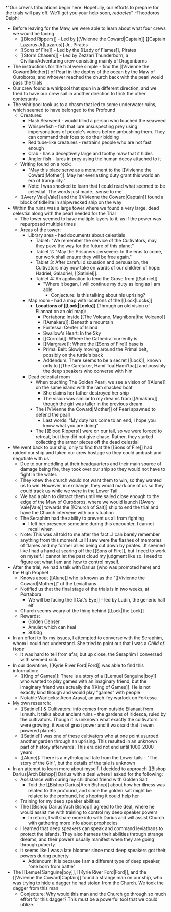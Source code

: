*"Our crew's tribulations begin here. Hopefully, our efforts to prepare for the trials will pay off. We'll get you your help soon, *redacted*" -Theodoros Delphi 

- Before leaving for the Maw, we were able to learn about what four crews we would be facing 
	- [[Blood Rippers]] - Led by [[Vivienne the Coward|Captain]] [[Captain Lazarus Jr|Lazarus]] Jr., Pirates
	- [[Sons of Fire]] - Led by the [[Lady of Flames]], Pirates
	- [[Storm Chasers]] - Led by Zezzari Thunderborn, a Civilian/Adventuring crew consisting mainly of Dragonborns
- The instructions for the trial were simple - find the [[Vivienne the Coward|Mother]] of Pearl in the depths of the ocean by the Maw of Ouroboros, and whoever reached the church back with the pearl would pass the trials
- Our crew found a whirlpool that spun in a different direction, and we tried to have our crew sail in another direction to trick the other contestants
- The whirlpool took us to a chasm that led to some underwater ruins, which seemed to have belonged to the Profound
    - Creatures:
        - Flash Seaweed - would blind a person who touched the seaweed
        - Whisperfish - fish that lure unsuspecting prey using impersonations of people's voices before ambushing them. They can command their foes to do their bidding
        - Red tube-like creatures - restrains people who are not fast enough
        - Crab - has a deceptively large and toothy maw that it hides
        - Angler fish - lures in prey using the human decoy attached to it
	- Writing found on a rock: 
		-  "May this place serve as a monument to the [[Vivienne the Coward|Mother]]. May her everlasting duty grant this world an era of tranquility."
		- Note: I was shocked to learn that I could read what seemed to be celestial. The words just made...sense to me
	- [[Avery Vale|Vale]] and the [[Vivienne the Coward|Captain]] found a block of tidlelite in shipwrecked ship on the way 
- Within the ruins was a large tower where we found a very large, dead celestial along with the pearl needed for the Trial
	- The tower seemed to have multiple layers to it; as if the power was repurposed multiple times
	- Areas of the tower: 
		- Library area - had documents about celestials
			- Tablet: "We remember the service of the Cultivators, may they pave the way for the future of this planet"
			- Tablet 2: "May the Prisoners persevere. In the eras to come, our work shall ensure they will be free again."
			- Tablet 3: After careful discussion and persuasion, the Cultivators may now take on wards of our children of hope: Hadriel, Galadriel, [[Satiniel]].
			- Tablet 4: An application to tend the Grove from [[Satiniel]]
			    - "Where it began, I will continue my duty as long as I am able
				    - Conjecture: Is this talking about his uprising?
		- Map room - had a map with locations of the [[Lock|Locks]]
			-  **Locations of [[Lock|Locks]]** (Through an old vision of Eilanaat on an old map):
				- Portabora: Inside [[The Volcano, Magnibora|the Volcano]]
				- [[Amakaru]]: Beneath a mountain
				- Fortessa: Center of Island
				- Swallow's Heart: In the Sky
				- [[Corrolai]]: Where the Cathedral currently is
				- [[Margrave]]: Where the [[Sons of Fire]] base is
				- Primal Belt: Slowly moving around the Primal belt, possibly on the turtle's back
				- Addendum: There seems to be a secret [[Lock]], known only to [[The Caretaker, Hami'Toa|Hami'toa]] and possibly the deep speakers who converse with him
		- Dead celestial room
			- When touching The Golden Pearl, we see a vision of [[Alune]] on the same island with the ram shacked boat
			    - She claims her father destroyed her ship
			    - The vision was similar to  my dreams from [[Amakaru]], though the girl was taller in the previous dream
			- The [[Vivienne the Coward|Mother]] of Pearl spawned to defend the pearl
				- Last words: "My duty has come to an end, I hope you know what you are doing"
			- The [[Blood Rippers]] were on our tail, so we were forced to retreat, but they did not give chase. Rather, they started collecting the armor pieces off the dead celestial
- We went back to our ship, only to find that the [[Sons of Fire]] had raided our ship and taken our crew hostage so they could ambush and negotiate with us
	- Due to our meddling at their headquarters and their main source of damage being fire, they took over our ship so they would not have to fight in the water. 
	- They knew the church would not want them to win, so they wanted us to win. However, in exchange, they would mark one of us so they could track us while we were in the Lower Tail
	- We had a plan to distract them until we sailed close enough to the edge of the Maw of Ouroboros, where we would launch [[Avery Vale|Vale]] towards the [[Church of Salt]] ship to end the trial and have the Church intervene with our situation 
	- The Seraphim had the ability to prevent us all from fighting 
		- I felt her presence sometime during this encounter, I cannot recall when
	- Note: This was all told to me after the fact...I can barely remember anything from this moment...all I saw were the flashes of memories of flames and my former allies being cut down by pirates...It seemed like I had a hand at scaring off the [[Sons of Fire]], but I need to work on myself. I cannot let the past cloud my judgment like so. I need to figure out what I am and how to control myself.
- After the trial, we had a talk with Darius (who was promoted here) and the High Prophet
	- Knows about [[Alune]] who is known as the "[[Vivienne the Coward|Mother]]" of the Leviathans
	- Notified us that the final stage of the trials is in two weeks, at Portabora.
		- We will be facing the [[Cat's Eye]] - led by Ludin, the generic half elf
	- Church seems weary of the thing behind [[Lock|the Lock]]
	- Rewards:
		- Golden Censer
		- Amulet which can heal
		- 8000g
- In an effort to fix my issues, I attempted to converse with the Seraphim, whom I could not understand. She tried to point out that I was a *Child of Hope*
	- It was hard to tell from afar, but up close, the Seraphim I conversed with seemed sick
- In our downtime, [[Kyrie River Ford|Ford]] was able to find this information:
	- [[King of Games]]: There is a story of a [[Lemuel Sanguine|boy]] who wanted to play games with an imaginary friend, but the imaginary friend was actually the [[King of Games]]. He is not exactly kind though and would play "games" with people
	- Notable Warlocks: Aeon Araval, an arch-fey warlock on Fortessa
- My own research: 
	- [[Satiniel]] & Cultivators: info comes from outside Eilanaat from Ismuth. It talks about ancient ruins - the gardens of Iridesca, ruled by the cultivators. Though it is unknown what exactly the cultivators were growing, it was of great power and it was said that it even powered planets
    - [[Satiniel]] was one of these cultivators who at one point usurped another garden through an uprising. This resulted in an unknown part of history afterwards. This era did not end until 1000-2000 years
	- [[Alune]]: There is a mythological tale from the Lower tails - "The story of the Girl", but the details of the tale is unknown
- In an attempt to learn more about myself, I decided to approach [[Bishop Darius|Arch Bishop]] Darius with a deal where I asked for the following:
	- Assistance with curing my childhood friend with Golden Salt
		- Told the [[Bishop Darius|Arch Bishop]] about how her illness was related to the profound, and since the golden salt might be related to the profound, he's hoping it could help her
	- Training for my deep speaker abilities
	- The [[Bishop Darius|Arch Bishop]] agreed to the deal, where he would assist me with training to control my deep speaker powers
		- In return, I will share more info with Darius and will assist Church with gathering more info about prophecies
	- I learned that deep speakers can speak and command leviathans to protect the islands. They also harness their abilities through strange dreams, and their powers usually manifest when they are going through puberty.
	- It seems like I was a late bloomer since most deep speakers got their powers during puberty
		- Addendum: It is because I am a different type of deep speaker, "one born from battle"
- The [[Lemuel Sanguine|boy]], [[Kyrie River Ford|Ford]], and the [[Vivienne the Coward|Captain]] found a strange man on our ship, who was trying to hide a dagger he had stolen from the Church. We took the dagger from this man
    - Conjecture: Why would this man and the Church go through so much effort for this dagger? This must be a powerful tool that we could utilize.
